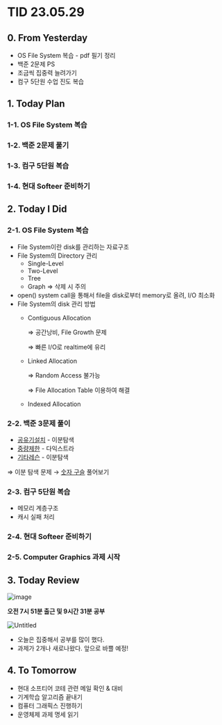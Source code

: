 # TID 23.05.29

## 0. From Yesterday

- OS File System 복습 - pdf 필기 정리
- 백준 2문제 PS
- 조금씩 집중력 늘려가기
- 컴구 5단원 수업 진도 복습

## 1. Today Plan

### 1-1. OS File System 복습

### 1-2. 백준 2문제 풀기

### 1-3. 컴구 5단원 복습

### 1-4. 현대 Softeer 준비하기

## 2. Today I Did

### 2-1. OS File System 복습

- File System이란 disk를 관리하는 자료구조
- File System의 Directory 관리
    - Single-Level
    - Two-Level
    - Tree
    - Graph ⇒ 삭제 시 주의
- open() system call을 통해서 file을 disk로부터 memory로 올려, I/O 최소화
- File System의 disk 관리 방법
    - Contiguous Allocation
        
        ⇒ 공간낭비, File Growth 문제
        
        ⇒ 빠른 I/O로 realtime에 유리
        
    - Linked Allocation
        
        ⇒ Random Access 불가능
        
        ⇒ File Allocation Table 이용하여 해결
        
    - Indexed Allocation

### 2-2. 백준 3문제 풀이

- [공유기설치](https://www.acmicpc.net/problem/2110) - 이분탐색
- [중량제한](https://www.acmicpc.net/problem/1939) - 다익스트라
- [기타레슨](https://www.acmicpc.net/problem/2343) - 이분탐색

⇒ 이분 탐색 문제 → [숫자 구슬](https://www.acmicpc.net/problem/2613) 풀어보기

### 2-3. 컴구 5단원 복습

- 메모리 계층구조
- 캐시 실패 처리

### 2-4. 현대 Softeer 준비하기

### 2-5. Computer Graphics 과제 시작

## 3. Today Review

![image](https://github.com/whisoo98/Today-I-Did/assets/71370211/1f4e831c-a8e1-43d2-99b4-37a7350e25f4)

**오전 7시 51분 출근 및 9시간 31분 공부**

![Untitled](https://s3-us-west-2.amazonaws.com/secure.notion-static.com/9d8dc9dd-5e5d-4bee-90a6-4194f85794b5/Untitled.png)

- 오늘은 집중해서 공부를 많이 했다.
- 과제가 2개나 새로나왔다. 앞으로 바쁠 예정!

## 4. To Tomorrow

- 현대 소프티어 코테 관련 메일 확인 & 대비
- 기계학습 알고리즘 끝내기
- 컴퓨터 그래픽스 진행하기
- 운영체제 과제 명세 읽기
